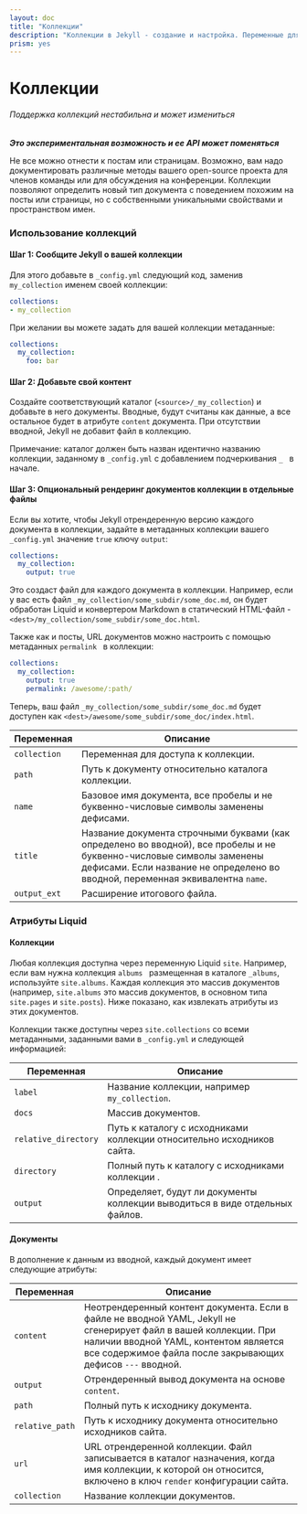```yaml
---
layout: doc
title: "Коллекции"
description: "Коллекции в Jekyll - создание и настройка. Переменные для работы с коллекциями."
prism: yes
---
```


# Коллекции

###### Поддержка коллекций нестабильна и может измениться
***Это экспериментальная возможность и ее API  может поменяться***

Не все можно отнести к постам или страницам. Возможно, вам надо документировать различные методы вашего open-source проекта для членов команды или для обсуждения на конференции. Коллекции позволяют определить новый тип документа с поведением похожим на посты или страницы, но с собственными уникальными свойствами и пространством имен.

### Использование коллекций

#### Шаг 1: Сообщите Jekyll о вашей коллекции

Для этого добавьте в `_config.yml` следующий код, заменив ` my_collection` именем своей коллекции:

```yaml
collections:
- my_collection
```

При желании вы можете задать для вашей коллекции метаданные:

```yaml
collections:
  my_collection:
    foo: bar
```

#### Шаг 2: Добавьте свой контент

Создайте соответствующий каталог (`<source>/_my_collection`) и добавьте в него документы. Вводные, будут считаны как данные, а все остальное будет в атрибуте `content` документа. При отсутствии вводной, Jekyll не добавит файл в коллекцию.

Примечание: каталог должен быть назван идентично названию коллекции, заданному в `_config.yml` с добавлением подчеркивания `_ ` в начале.

#### Шаг 3: Опциональный рендеринг документов коллекции в отдельные файлы

Если вы хотите, чтобы Jekyll отрендеренную версию каждого документа в коллекции, задайте в метаданных коллекции вашего `_config.yml` значение `true` ключу `output`:

```yaml
collections:
  my_collection:
    output: true
```

Это создаст файл для каждого документа в коллекции. Например, если у вас есть файл `_my_collection/some_subdir/some_doc.md`, он будет обработан Liquid и конвертером Markdown в статический HTML-файл - `<dest>/my_collection/some_subdir/some_doc.html`.

Также как и посты, URL документов можно настроить с помощью метаданных `permalink ` в коллекции:

```yaml
collections:
  my_collection:
    output: true
    permalink: /awesome/:path/
```

Теперь, ваш файл  `_my_collection/some_subdir/some_doc.md` будет доступен как `<dest>/awesome/some_subdir/some_doc/index.html`.

Переменная |Описание
-----------|--------
`collection` |Переменная для доступа к коллекции.
`path` |Путь к документу относительно каталога коллекции.
`name` | Базовое имя документа, все пробелы и не буквенно-числовые символы заменены дефисами. 
`title` | Название  документа  строчными буквами (как определено во вводной), все пробелы и не буквенно-числовые символы заменены дефисами. Если название не определено во вводной, переменная эквивалентна `name`.
`output_ext` |Расширение итогового файла.

### Атрибуты Liquid

#### Коллекции

Любая коллекция доступна через переменную Liquid `site`. Например, если вам нужна коллекция `albums ` размещенная в каталоге `_albums`, используйте `site.albums`. Каждая коллекция это массив документов (например, `site.albums` это массив документов, в основном типа `site.pages` и `site.posts`). Ниже показано, как извлекать атрибуты из этих документов.

Коллекции также доступны через `site.collections` со всеми метаданными, заданными вами в `_config.yml` и следующей информацией:

Переменная |Описание
-----------|--------
`label` |Название коллекции, например `my_collection`.
`docs` | Массив документов.
`relative_directory` | Путь к каталогу с исходниками коллекции относительно исходников сайта.
`directory` | Полный путь к каталогу с исходниками коллекции .
`output` | Определяет, будут ли документы коллекции выводиться в виде отдельных файлов. 

#### Документы

В дополнение к данным из вводной, каждый документ имеет следующие атрибуты:

Переменная |Описание
-----------|--------
`content` | Неотрендеренный контент документа. Если в файле не вводной YAML, Jekyll не сгенерирует файл в вашей коллекции. При наличии вводной YAML, контентом является все содержимое файла после закрывающих дефисов `---` вводной.
`output` |Отрендеренный вывод документа на основе `content`. 
`path` |Полный путь к исходнику документа.
`relative_path` |Путь к исходнику документа относительно исходников сайта.
`url` |URL отрендеренной коллекции. Файл записывается в каталог назначения, когда имя коллекции, к которой он относится, включено в ключ `render` конфигурации сайта.
`collection` |Название коллекции документов. 
